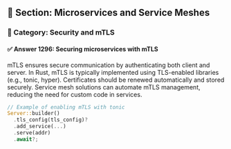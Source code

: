 ## 📘 Section: Microservices and Service Meshes  
### 🔹 Category: Security and mTLS  
#### ✅ Answer 1296: Securing microservices with mTLS

mTLS ensures secure communication by authenticating both client and server. In Rust, mTLS is typically implemented using TLS-enabled libraries (e.g., tonic, hyper). Certificates should be renewed automatically and stored securely. Service mesh solutions can automate mTLS management, reducing the need for custom code in services.

```rust
// Example of enabling mTLS with tonic
Server::builder()
  .tls_config(tls_config)?
  .add_service(...)
  .serve(addr)
  .await?;
```
